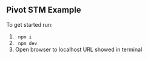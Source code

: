## Pivot STM Example

To get started run:

1. ` npm i`
2. ` npm dev`
3. Open browser to localhost URL showed in terminal

